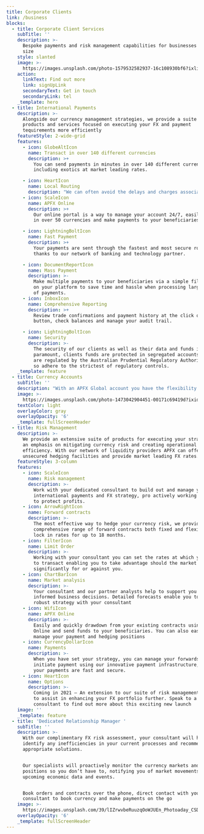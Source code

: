 ```yaml
---
title: Corporate Clients
link: /business
blocks:
  - title: Corporate Client Services
    subTitle: ''
    description: >-
      Bespoke payments and risk management capabilities for businesses of all
      size
    style: slanted
    image: >-
      https://images.unsplash.com/photo-1579532582937-16c108930bf6?ixlib=rb-1.2.1&ixid=MnwxMjA3fDB8MHxwaG90by1wYWdlfHx8fGVufDB8fHx8&auto=format&fit=crop&w=1951&q=80
    action:
      linkText: Find out more
      link: signUpLink
      secondaryText: Get in touch
      secondaryLink: tel
    _template: hero
  - title: International Payments
    description: >-
      Alongside our currency management strategies, we provide a suite of
      products and services focused on executing your FX and payment
      tequirements more efficiently
    featureStyle: 2-wide-grid
    features:
      - icon: GlobeAltIcon
        name: Transact in over 140 different currencies
        description: >+
          You can send payments in minutes in over 140 different currencies
          including exotics at market leading rates.

      - icon: HeartIcon
        name: Local Routing
        description: "We can often avoid the delays and charges associated with intermediary banks to provide lower cost and paster cross border payments\n\n\_"
      - icon: ScaleIcon
        name: APFX Online
        description: >+
          Our online portal is a way to manage your account 24/7, easily trade
          in over 50 currencies and make payments to your beneficiaries

      - icon: LightningBoltIcon
        name: Fast Payment
        description: >+
          Your payments are sent through the fastest and most secure routes,
          thanks to our network of banking and technology partner.

      - icon: DocumentReportIcon
        name: Mass Payment
        description: >-
          Make multiple payments to your beneficiaries via a simple file upload
          on your platform to save time and hassle when processing large volumes
          of payments.
      - icon: InboxIcon
        name: Comprehensive Reporting
        description: >+
          Review trade confirmations and payment history at the click of a
          button, check balances and manage your audit trail.

      - icon: LightningBoltIcon
        name: Security
        description: >-
          The security of our clients as well as their data and funds is
          paramount, clients funds are protected in segregated accounts and we
          are regulated by the Australian Prudential Regulatory Authority (APRA)
          so adhere to the strictest of regulatory controls.
    _template: feature
  - title: Currency Accounts
    subTitle: ''
    description: "With an APFX Global account you have the flexibility to allow your clients and suppliers to pay you in multiple currencies. \n\nHold currency in accounts without a local presence in your own name, with transfers always addressed to an account in your name avoiding any delays due to to any third party collection queries\n\nAccess your funds securely online at any time through APFX online\n\nSend and receive funds using local payment networks avoiding the delays and charges associated with intermediary institutions\n\nCentralise cash management – assign accounts to indivudals entities or even specific departments or subsidiaries. Create a virtual account structure that emulates operations and enables cash across the business to be viewed and managed centrally.\n\nSimplify account management – Quickly and easily open accounts and manage them via APFX online. Save time, money and hassle on this proicess\n\n\_"
    image: >-
      https://images.unsplash.com/photo-1473042904451-00171c69419d?ixid=MnwxMjA3fDB8MHxwaG90by1wYWdlfHx8fGVufDB8fHx8&ixlib=rb-1.2.1&auto=format&fit=crop&w=3475&q=80
    textColor: light
    overlayColor: gray
    overlayOpacity: '6'
    _template: fullScreenHeader
  - title: Risk Management
    description: >-
      We provide an extensive suite of products for executing your strategy with
      an emphasis on mitigating currency risk and creating operational
      efficiency. With our network of liquidity providers APFX can offer leading
      unsecured hedging facilities and provide market leading FX rates.
    featureStyle: 3-column
    features:
      - icon: ScaleIcon
        name: Risk management
        description: >-
          Work with your dedicated consultant to build out and manage your
          international payments and FX strategy, pro actively working together
          to protect profits.
      - icon: ArrowRightIcon
        name: Forward contracts
        description: >-
          The most effective way to hedge your currency risk, we provide a
          comprehensive range of forward contracts both fixed and flexible to
          lock in rates for up to 18 months.
      - icon: FilterIcon
        name: Limit Order
        description: >-
          Working with your consultant you can set the rates at which you wish
          to transact enabling you to take advantage should the market move
          significantly for or against you.
      - icon: ChartBarIcon
        name: Market analysis
        description: >-
          Your consultant and our partner analysts help to support you in making
          informed business decisions. Detailed forecasts enable you to build a
          robust strategy with your consultant
      - icon: WifiIcon
        name: APFX Online
        description: >-
          Easily and quickly drawdown from your existing contracts using APFX
          Online and send funds to your beneficiaries. You can also easily
          manage your payment and hedging positions
      - icon: CurrencyDollarIcon
        name: Payments
        description: >-
          When you have set your strategy, you can manage your forwards and
          initiate payment using our innovative payment infrastructure, ensuring
          your payments are fast and secure.
      - icon: HeartIcon
        name: Options
        description: >-
          Coming in 2021 – An extension to our suite of risk management products
          to assist in enhancing your FX portfolio further. Speak to a
          consultant to find out more about this exciting new launch
    image: ''
    _template: feature
  - title: 'Dedicated Relationship Manager '
    subTitle: ''
    description: >-
      With our complimentary FX risk assessment, your consultant will help to
      identify any inefficiencies in your current processes and recommend
      appropriate solutions.


      Our specialists will proactively monitor the currency markets and
      positions so you don’t have to, notifying you of market movements and
      upcoming economic data and events.


      Book orders and contracts over the phone, direct contact with your
      consultant to book currency and make payments on the go
    image: >-
      https://images.unsplash.com/39/lIZrwvbeRuuzqOoWJUEn_Photoaday_CSD%20(1%20of%201)-5.jpg?ixid=MnwxMjA3fDB8MHxwaG90by1wYWdlfHx8fGVufDB8fHx8&ixlib=rb-1.2.1&auto=format&fit=crop&w=2100&q=80
    overlayOpacity: '6'
    _template: fullScreenHeader
---
```


